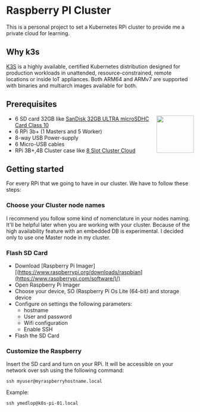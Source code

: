 # Raspberry PI Cluster

This is a personal project to set a Kubernetes RPi cluster to provide me a private cloud for learning.

## Why k3s
[K3S](https://k3s.io/) is a highly available, certified Kubernetes distribution designed for production workloads in unattended, resource-constrained, remote locations or inside IoT appliances. Both ARM64 and ARMv7 are supported with binaries and multiarch images available for both.

## Prerequisites
<img align="right" width="100" height="100" src="images/cluster-draft.jpg">

* 6 SD card 32GB like [SanDisk 32GB ULTRA microSDHC Card Class 10](https://www.amazon.com/gp/product/B007JTKLEK/ref=as_li_tl?ie=UTF8&camp=1789&creative=9325&creativeASIN=B007JTKLEK&linkCode=as2&tag=alexellisuk-20&linkId=72069d86b6c70e1dc49c2f0ce35f08ef)
* 6 RPi 3b+ (1 Masters and 5 Worker)
* 8-way USB Power-supply
* 6 Micro-USB cables
* RPi 3B+,4B Cluster case like [8 Slot Cluster Cloud](https://www.ebay.de/itm/8-Slot-Cluster-Cloud-For-Raspberry-Pi-4B-3B-and-other-single-board-computers/123315692330?hash=item1cb630232a:m:mgb2CCUuG3V2u1RKG3BDyGg&var=423715705189)

## Getting started
For every RPi that we going to have in our cluster. We have to follow these steps:

### Choose your Cluster node names
I recommend you follow some kind of nomenclature in your nodes naming. It'll be helpful later when you are working with your cluster.
Because of the high availability feature with an embedded DB is experimental. I decided only to use one Master node in my cluster.

### Flash SD Card
* Download [Raspberry Pi Imager][(https://www.raspberrypi.org/downloads/raspbian](https://www.raspberrypi.com/software/)/)
* Open Raspberry Pi Imager
* Choose your device, SO (Raspberry Pi Os Lite (64-bit) and storage device
* Configure on settings the following parameters:
  * hostname  
  * User and password
  * Wifi configuration
  * Enable SSH
* Flash the SD Card

### Customize the Raspberry
Insert the SD card and turn on your RPi. It will be accessible on your network over ssh using the following command:
```
ssh myuser@myraspberryhostname.local
```
Example:
```
ssh ymedlop@k8s-pi-01.local
```

